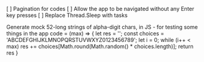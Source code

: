 [ ] Pagination for codes
[ ] Allow the app to be navigated without any Enter key presses
[ ] Replace Thread.Sleep with tasks



Generate mock 52-long strings of alpha-digit chars, in JS - for testing some things in the app
code = (max) => {
    let res = '';
    const choices = 'ABCDEFGHIJKLMNOPQRSTUVWXYZ0123456789';
    let i = 0;
    while (i++ < max)
        res += choices[Math.round(Math.random() * choices.length)];
    return res
}